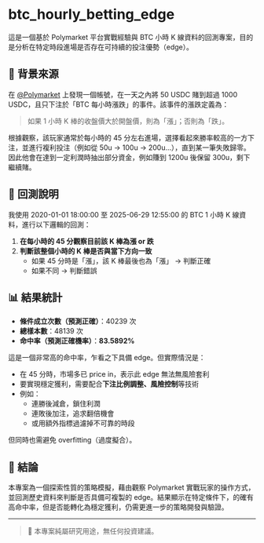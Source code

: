 # btc_hourly_betting_edge

這是一個基於 Polymarket 平台實戰經驗與 BTC 小時 K 線資料的回測專案，目的是分析在特定時段進場是否存在可持續的投注優勢（edge）。

## 📌 背景來源

在 [@Polymarket](https://polymarket.com/profile/0xe3a7f373924e8f89d7f1441fa94ac0641e55252f?tab=activity) 上發現一個帳號，在一天之內將 50 USDC 賭到超過 1000 USDC，且只下注於「BTC 每小時漲跌」的事件。該事件的漲跌定義為：

> 如果 1 小時 K 棒的收盤價大於開盤價，則為「漲」；否則為「跌」。

根據觀察，該玩家通常於每小時的 45 分左右進場，選擇看起來勝率較高的一方下注，並進行複利投注（例如從 50u → 100u → 200u...），直到某一筆失敗歸零。因此他會在達到一定利潤時抽出部分資金，例如賺到 1200u 後保留 300u，剩下繼續賭。

## 🧪 回測說明

我使用 2020-01-01 18:00:00 至 2025-06-29 12:55:00 的 BTC 1 小時 K 線資料，進行以下邏輯的回測：

1. **在每小時的 45 分觀察目前該 K 棒為漲 or 跌**
2. **判斷該整個小時的 K 棒是否與當下方向一致**
   - 如果 45 分時是「漲」，該 K 棒最後也為「漲」 → 判斷正確
   - 如果不同 → 判斷錯誤

## 📊 結果統計

- **條件成立次數（預測正確）**：40239 次  
- **總樣本數**：48139 次  
- **命中率（預測正確機率）**：**83.5892%**

這是一個非常高的命中率，乍看之下具備 edge。但實際情況是：

- 在 45 分時，市場多已 price in，表示此 edge 無法無風險套利
- 要實現穩定獲利，需要配合**下注比例調整、風險控制**等技術  
- 例如：
  - 連勝後減倉，鎖住利潤
  - 連敗後加注，追求翻倍機會
  - 或用額外指標過濾掉不可靠的時段

但同時也需避免 overfitting（過度擬合）。

## 🧠 結論

本專案為一個探索性質的策略模擬，藉由觀察 Polymarket 實戰玩家的操作方式，並回測歷史資料來判斷是否具備可複製的 edge。結果顯示在特定條件下，的確有高命中率，但是否能轉化為穩定獲利，仍需更進一步的策略開發與驗證。

---

> 📌 本專案純屬研究用途，無任何投資建議。
